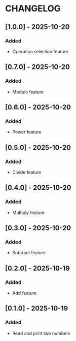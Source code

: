 # CHANGELOG

## [1.0.0] - 2025-10-20

### Added

- Operation selection feature

## [0.7.0] - 2025-10-20

### Added

- Modulo feature

## [0.6.0] - 2025-10-20

### Added

- Power feature

## [0.5.0] - 2025-10-20

### Added

- Divide feature

## [0.4.0] - 2025-10-20

### Added

- Multiply feature

## [0.3.0] - 2025-10-20

### Added

- Subtract feature

## [0.2.0] - 2025-10-19

### Added

- Add feature

## [0.1.0] - 2025-10-19

### Added

- Read and print two numbers